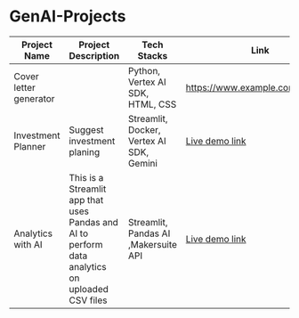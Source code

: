 # GenAI-Projects

| Project Name | Project Description | Tech Stacks | Link |
|---|---|---|---|
| Cover letter generator  |  | Python, Vertex AI SDK, HTML, CSS | https://www.example.com/project1 |
| Investment Planner | Suggest investment planing  | Streamlit, Docker, Vertex AI SDK, Gemini | [Live demo link](https://youtu.be/OPDg4K8Ft9E?si=QiKrNPZ0ORhfVdSB) |
| Analytics with AI  | This is a Streamlit app that uses Pandas and AI to perform data analytics on uploaded CSV files | Streamlit, Pandas AI ,Makersuite API | [Live demo link](pandas-ai-website.streamlit.app/)  |

